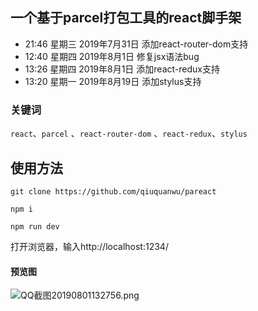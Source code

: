 ## 一个基于parcel打包工具的react脚手架


- 21:46 星期三 2019年7月31日 添加react-router-dom支持
- 12:40 星期四 2019年8月1日 修复jsx语法bug
- 13:26 星期四 2019年8月1日 添加react-redux支持
- 13:20 星期一 2019年8月19日 添加stylus支持

### 关键词

`react`、`parcel` 、`react-router-dom` 、`react-redux`、`stylus`

## 使用方法
```
git clone https://github.com/qiuquanwu/pareact
```
```
npm i
```
```
npm run dev
```
打开浏览器，输入http://localhost:1234/


#### 预览图
![QQ截图20190801132756.png](https://i.loli.net/2019/08/01/5d4278640391069903.png)

